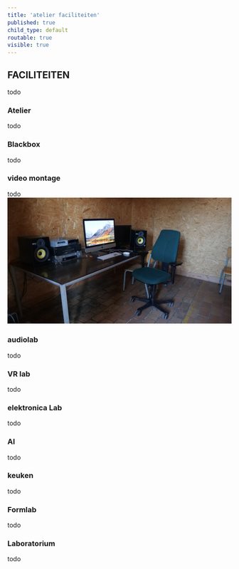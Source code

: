 ```yaml
---
title: 'atelier faciliteiten'
published: true
child_type: default
routable: true
visible: true
---
```

## FACILITEITEN
todo
### Atelier
todo
### Blackbox
todo
### video montage
todo![videomontage](videomontage.jpg "videomontage")
### audiolab
todo
### VR lab
todo
### elektronica Lab
todo
### AI
todo
### keuken
todo
### Formlab
todo
### Laboratorium
todo
